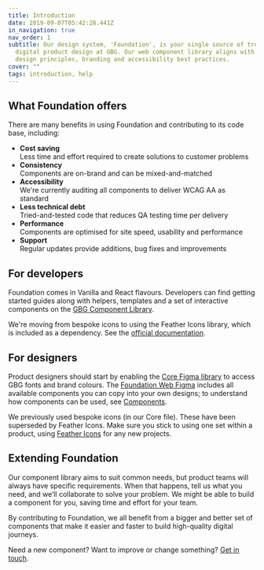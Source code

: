 ```yaml
---
title: Introduction
date: 2019-09-07T05:42:28.441Z
in_navigation: true
nav_order: 1
subtitle: Our design system, 'Foundation', is your single source of truth for
  digital product design at GBG. Our web component library aligns with GBG's
  design principles, branding and accessibility best practices.
cover: ""
tags: introduction, help
---
```

## What Foundation offers

There are many benefits in using Foundation and contributing to its code base, including: 

* **Cost saving**\
  Less time and effort required to create solutions to customer problems
* **Consistency**\
  Components are on-brand and can be mixed-and-matched
* **Accessibility**\
  We're currently auditing all components to deliver WCAG AA as standard
* **Less technical debt**\
  Tried-and-tested code that reduces QA testing time per delivery
* **Performance**\
  Components are optimised for site speed, usability and performance
* **Support**\
  Regular updates provide additions, bug fixes and improvements

## For developers

Foundation comes in Vanilla and React flavours. Developers can find getting started guides along with helpers, templates and a set of interactive components on the [GBG Component Library](https://ds.gbgplc.com/).

We're moving from bespoke icons to using the Feather Icons library, which is included as a dependency. See the [official documentation](https://github.com/feathericons/feather).

## For designers

Product designers should start by enabling the [Core Figma library](https://www.figma.com/file/gI0cR79DXpIR7BnoOcwhTA/Core) to access GBG fonts and brand colours. The [Foundation Web Figma](https://www.figma.com/file/AaNhoCE79Ujq8j9gkgOSuu/Foundation-Web?node-id=5272%3A8276) includes all available components you can copy into your own designs; to understand how components can be used, see [Components](/components).

We previously used bespoke icons (in our Core file). These have been superseded by Feather Icons. Make sure you stick to using one set within a product, using [Feather Icons](https://www.figma.com/file/JOboXGyiWSmdTKaHNJqNG3/Feather-Icons?node-id=0%3A1) for any new projects.

## Extending Foundation

Our component library aims to suit common needs, but product teams will always have specific requirements. When that happens, tell us what you need, and we’ll collaborate to solve your problem. We might be able to build a component for you, saving time and effort for your team.

By contributing to Foundation, we all benefit from a bigger and better set of components that make it easier and faster to build high-quality digital journeys.

Need a new component? Want to improve or change something? [Get in touch](https://forms.office.com/pages/responsepage.aspx?id=CX4F40inykqMZw9aP3qYkLP4NT-SWnZBiG_hFPX6C61UQ1pCN0k1VE5GTUc4T0JPSVQ5WlRIT1I5OCQlQCN0PWcu).